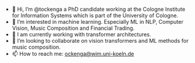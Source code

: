 - 👋 Hi, I’m @tockenga a PhD candidate working at the Cologne Institute for Information Systems which is part of the University of Cologne.
- 👀 I’m interested in machine learning. Especially ML in NLP, Computer Vision, Music Composition and Financial Trading.
- 🌱 I am currently working with transformer architectures.
- 💞️ I’m looking to collaborate on vision transformers and ML methods for music composition.
- 📫 How to reach me: ockenga@wim.uni-koeln.de

<!---
tockenga/tockenga is a ✨ special ✨ repository because its `README.md` (this file) appears on your GitHub profile.
You can click the Preview link to take a look at your changes.
--->
